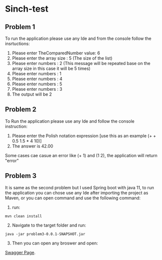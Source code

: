 # Sinch-test
## Problem 1
  To run the application please use any Ide and from the console follow the insrtuctions:
   1. Please enter TheComparedNumber value: 6
   2. Please enter the array size : 5 (The size of the list)
   3. Please enter numbers :  2 (This message will be repeated base on the array size in this case it will be 5 times)
   4. Please enter numbers :  1
   5. Please enter numbers :  4
   6. Please enter numbers :  5
   7. Please enter numbers :  3
   8. The output will be 2
## Problem 2 
To Run the application please use any Ide and follow the console instruction:
  1. Please enter the Polish notation expression   [use this as an example (+ + 0.5 1.5 * 4 10)]
  2. The answer is 42.00

Some cases cae casue an error like (+ 1) and (1 2), the application will return "error"
## Problem 3
  It is same as the second problem but I used Spring boot with java 11, to run the application you can chose use any Ide after importing the project as Maven, or you can open command and use the following command:
  1. run: 
  ```
  mvn clean install
  ```
  2. Navigate to the target folder and run:

```
java -jar problem3-0.0.1-SNAPSHOT.jar
  ```
  3. Then you can open any broswer and open:

 [Swagger Page](http://localhost:8112/swagger-ui/index.html#/).
